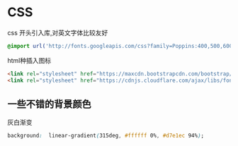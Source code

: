 # CSS

css 开头引入库,对英文字体比较友好

```css
@import url('http://fonts.googleapis.com/css?family=Poppins:400,500,600,700&display=swap');
```

html种插入图标

```html
<link rel="stylesheet" href="https://maxcdn.bootstrapcdn.com/bootstrap/3.3.7/css/bootstrap.min.css">
<link rel="stylesheet" href="https://cdnjs.cloudflare.com/ajax/libs/font-awesome/5.15.3/css/all.min.css">
```

## 一些不错的背景颜色

灰白渐变

```css
background:  linear-gradient(315deg, #ffffff 0%, #d7e1ec 94%);
```
